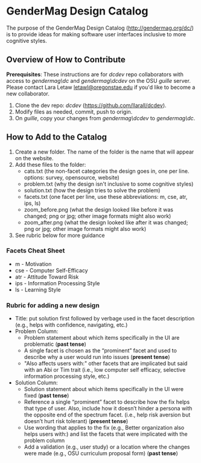# GenderMag Design Catalog

The purpose of the GenderMag Design Catalog (http://gendermag.org/dc/) is to provide ideas for making software user interfaces inclusive to more cognitive styles.

## Overview of How to Contribute
**Prerequisites**: These instructions are for _dcdev_ repo collaborators with access to _gendermag\dc_ and _gendermag\dcdev_ on the OSU _guille_ server. Please contact Lara Letaw letawl@oregonstae.edu if you'd like to become a new collaborator.
1. Clone the dev repo: _dcdev_ (https://github.com/llarall/dcdev).
2. Modify files as needed, commit, push to origin.
3. On _guille_, copy your changes from _gendermag\dcdev_ to _gendermag\dc_.

## How to Add to the Catalog
1. Create a new folder. The name of the folder is the name that will appear on the website.
2. Add these files to the folder:
	- cats.txt (the non-facet categories the design goes in, one per line. options: survey, opensource, website)
	- problem.txt (why the design isn't inclusive to some cognitive styles)
	- solution.txt (how the design tries to solve the problem)
	- facets.txt (one facet per line, use these abbreviations: m, cse, atr, ips, ls)
	- zoom_before.png (what the design looked like before it was changed; png or jpg; other image formats might also work)
	- zoom_after.png (what the design looked like after it was changed; png or jpg; other image formats might also work)
3. See rubric below for more guidance

### Facets Cheat Sheet
* m - Motivation
* cse - Computer Self-Efficacy
* atr - Attitude Toward Risk 
* ips - Information Processing Style
* ls - Learning Style

### Rubric for adding a new design
- Title: put solution first followed by verbage used in the facet description (e.g., helps with confidence, navigating, etc.)
- Problem Column:
  * Problem statement about which items specifically in the UI are problematic (**past tense**)
  * A single facet is chosen as the “prominent” facet and used to describe why a user would run into issues (**present tense**)
  * "Also affects users with:" other facets that are implicated but said with an Abi or Tim trait (i.e., low computer self efficacy, selective information processing style, etc.)
- Solution Column:
  * Solution statement about which items specifically in the UI were fixed (**past tense**)
  * Reference a single “prominent” facet to describe how the fix helps that type of user. Also, include how it doesn’t hinder a persona with the opposite end of the spectrum facet. (i.e., help risk aversion but doesn’t hurt risk tolerant) (**present tense**)
  * Use wording that applies to the fix (e.g., Better organization also helps users with:) and list the facets that were implicated with the problem column
  * Add a validation (e.g., user study) or a location where the changes were made (e.g., OSU curriculum proposal form) (**past tense**)
